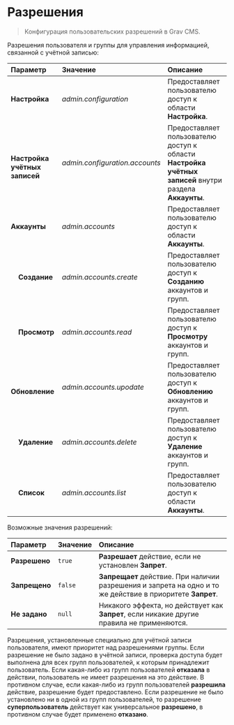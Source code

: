 # Разрешения

> Конфигурация пользовательских разрешений в Grav CMS.

Разрешения пользователя и группы для управления информацией, связанной с учётной записью:


| Параметр                              | Значение                          | Описание                                                          |
| :-----                                | :-----                            | :-----                                                            |
| **Настройка**                     | *admin.configuration*             | Предоставляет пользователю доступ к области **Настройка**. |
| &nbsp; &nbsp; **Настройка учётных записей** | *admin.configuration.accounts*    | Предоставляет пользователю доступ к области **Настройка учётных записей** внутри раздела **Аккаунты**.  |
| **Аккаунты**                          | *admin.accounts*                  | Предоставляет пользователю доступ к области **Аккаунты**.    |
| &nbsp; &nbsp; **Создание**              | *admin.accounts.create*           | Предоставляет пользователю доступ к **Созданию** аккаунтов и групп.      |
| &nbsp; &nbsp; **Просмотр**                | *admin.accounts.read*             | Предоставляет пользователю доступ к **Просмотру** аккаунтов и групп.          |
| &nbsp; &nbsp; **Обновление**              | *admin.accounts.upodate*          | Предоставляет пользователю доступ к **Обновлению** аккаунтов и групп.        |
| &nbsp; &nbsp; **Удаление**              | *admin.accounts.delete*           | Предоставляет пользователю доступ к **Удаление** аккаунтов и групп.        |
| &nbsp; &nbsp; **Список**                | *admin.accounts.list*             | Предоставляет пользователю доступ к области **Аккаунты**.             |


Возможные значения разрешений:


| Параметр                              | Значение | Описание                                                                                                   |
| :-----                                | :-----   | :-----                                                                                                     |
| **Разрешено**                         | `true`   | **Разрешает** действие, если не установлен **Запрет**.                                                     |
| **Запрещено**                         | `false`  | **Запрещает** действие. При наличии разрешения и запрета на одно и то же действие в приоритете **Запрет**. |
| **Не задано**                         | `null`   | Никакого эффекта, но действует как **Запрет**, если никакие другие правила не применяются.                 |


Разрешения, установленные специально для учётной записи пользователя, имеют приоритет над разрешениями группы. Если разрешение не было задано в учётной записи, проверка доступа будет выполнена для всех групп пользователей, к которым принадлежит пользователь. Если какая-либо из групп пользователей **отказала** в действии, пользователь не имеет разрешения на это действие. В противном случае, если какая-либо из групп пользователей **разрешила** действие, разрешение будет предоставлено. Если разрешение не было установлено ни в одной из групп пользователей, то разрешение **суперпользователь** действует как универсальное **разрешено**, в противном случае будет применено **отказано**.
